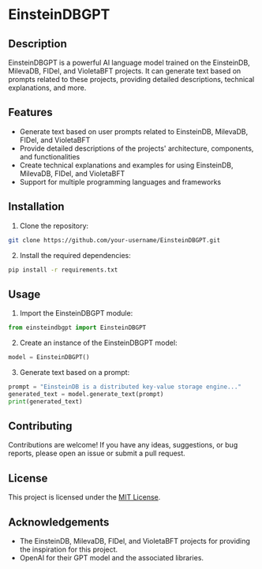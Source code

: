# EinsteinDBGPT

## Description
EinsteinDBGPT is a powerful AI language model trained on the EinsteinDB, MilevaDB, FIDel, and VioletaBFT projects. It can generate text based on prompts related to these projects, providing detailed descriptions, technical explanations, and more.

## Features
- Generate text based on user prompts related to EinsteinDB, MilevaDB, FIDel, and VioletaBFT
- Provide detailed descriptions of the projects' architecture, components, and functionalities
- Create technical explanations and examples for using EinsteinDB, MilevaDB, FIDel, and VioletaBFT
- Support for multiple programming languages and frameworks

## Installation
1. Clone the repository:
  ```bash
  git clone https://github.com/your-username/EinsteinDBGPT.git
  ```
2. Install the required dependencies:
  ```bash
  pip install -r requirements.txt
  ```

## Usage
1. Import the EinsteinDBGPT module:
  ```python
  from einsteindbgpt import EinsteinDBGPT
  ```
2. Create an instance of the EinsteinDBGPT model:
  ```python
  model = EinsteinDBGPT()
  ```
3. Generate text based on a prompt:
  ```python
  prompt = "EinsteinDB is a distributed key-value storage engine..."
  generated_text = model.generate_text(prompt)
  print(generated_text)
  ```

## Contributing
Contributions are welcome! If you have any ideas, suggestions, or bug reports, please open an issue or submit a pull request.

## License
This project is licensed under the [MIT License](LICENSE).

## Acknowledgements
- The EinsteinDB, MilevaDB, FIDel, and VioletaBFT projects for providing the inspiration for this project.
- OpenAI for their GPT model and the associated libraries.
